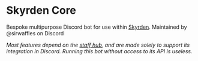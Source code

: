 # Skyrden Core
Bespoke multipurpose Discord bot for use within [Skyrden](discord.gg/skyrden). Maintained by @sirwaffles on Discord

*Most features depend on the [staff hub](https://staff.skyrden.com), and are made solely to support its integration in Discord. Running this bot without access to its API is useless.*
